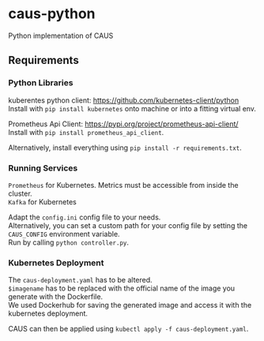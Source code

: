 # caus-python
Python implementation of CAUS

## Requirements
### Python Libraries
kuberentes python client: <https://github.com/kubernetes-client/python>
Install with `pip install kubernetes` onto machine or into a fitting virtual env.

Prometheus Api Client: <https://pypi.org/project/prometheus-api-client/>
Install with `pip install prometheus_api_client`.

Alternatively, install everything using `pip install -r requirements.txt`.

### Running Services
`Prometheus` for Kubernetes. Metrics must be accessible from inside the cluster.  
`Kafka` for Kubernetes

Adapt the `config.ini` config file to your needs.  
Alternatively, you can set a custom path for your config file by setting the `CAUS_CONFIG` environment variable.  
Run by calling `python controller.py`.

### Kubernetes Deployment
The `caus-deployment.yaml` has to be altered.  
`$imagename` has to be replaced with the official name of the image you generate with the Dockerfile.  
We used Dockerhub for saving the generated image and access it with the kubernetes deployment.

CAUS can then be applied using `kubectl apply -f caus-deployment.yaml`.

